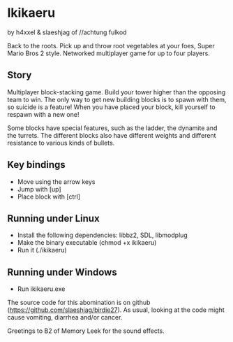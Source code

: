 # Ikikaeru
by h4xxel & slaeshjag of //achtung fulkod

Back to the roots. Pick up and throw root vegetables at your foes, Super Mario
Bros 2 style. Networked multiplayer game for up to four players.

## Story
Multiplayer block-stacking game. Build your tower higher than the opposing team to win.
The only way to get new building blocks is to spawn with them, so suicide is a feature!
When you have placed your block, kill yourself to respawn with a new one!

Some blocks have special features, such as the ladder, the dynamite and the turrets.
The different blocks also have different weights and different resistance to various kinds of bullets.

## Key bindings

 * Move using the arrow keys
 * Jump with [up]
 * Place block with [ctrl]

## Running under Linux
 * Install the following dependencies: libbz2, SDL, libmodplug
 * Make the binary executable (chmod +x ikikaeru)
 * Run it (./ikikaeru)

## Running under Windows
 * Run ikikaeru.exe

The source code for this abomination is on github (https://github.com/slaeshjag/birdie27).
As usual, looking at the code might cause vomiting, diarrhea and/or cancer.

Greetings to B2 of Memory Leek for the sound effects.
